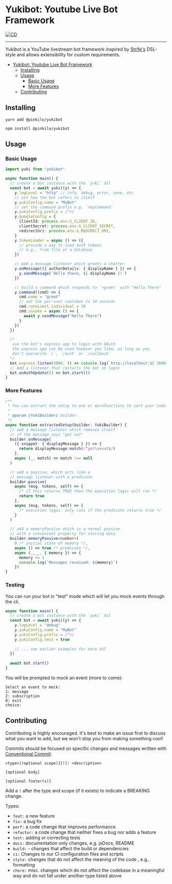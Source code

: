 # Yukibot: Youtube Live Bot Framework

[![CD](https://github.com/pinkilo/yukibotJS/actions/workflows/publish-ci.yml/badge.svg)](https://github.com/pinkilo/yukibotJS/actions/workflows/publish-ci.yml)

---

Yukibot is a YouTube livestream bot framework inspired by 
[Strife's](https://gitlab.com/serebit/strife) DSL-style
and allows extensibility for custom requirements.


<!-- TOC -->
* [Yukibot: Youtube Live Bot Framework](#yukibot-youtube-live-bot-framework)
  * [Installing](#installing)
  * [Usage](#usage)
    * [Basic Usage](#basic-usage)
    * [More Features](#more-features)
  * [Contributing](#contributing)
<!-- TOC -->


## Installing

```
yarn add @pinkilo/yukibot
```
```
npm install @pinkilo/yukibot
```

## Usage

### Basic Usage

```ts
import yuki from "yukibot"

async function main() {
  // create a bot instance with the `yuki` dsl
  const bot = await yuki((y) => {
    y.logLevel = "http" // info, debug, error, none, etc
    // set how the bot refers to itself
    y.yukiConfig.name = "MyBot"
    // set the command prefix e.g. `>myCommand`
    y.yukiConfig.prefix = /^>/
    y.googleConfig = {
      clientId: process.env.G_CLIENT_ID,
      clientSecret: process.env.G_CLIENT_SECRET,
      redirectUri: process.env.G_REDIRECT_URI,
    }
    y.tokenLoader = async () => ({
      // provide a way to load auth tokens
      // e.g., from file or a database
    })

    // Add a message listener which greets a chatter
    y.onMessage(({ authorDetails: { displayName } }) => {
      y.sendMessage(`Hello there, ${ displayName }!`)
    })

    // build a command which responds to `>greet` with "Hello There"
    y.command((cmd) => {
      cmd.name = "greet"
      // set the per-user cooldown to 10 seconds
      cmd.rateLimit.individual = 10
      cmd.invoke = async () => {
        await y.sendMessage("Hello There")
      }
    })
  })

  /*
   use the bot's express app to login with OAuth
   the express app can be used however you like, as long as you
   don't overwrite `/`, `/auth` or `/callback`
  */
  bot.express.listen(3000, () => console.log(`http://localhost:${ 3000 }`))
  // Add a listener that restarts the bot on login
  bot.onAuthUpdate(() => bot.start())
}
```

### More Features

```ts
/**
 * You can extract the setup to one or morefunctions to sort your code!
 *
 * @param {YukiBuilder} builder
 */
async function extractedSetup(builder: YukiBuilder) {
  // add a message listener which removes itself
  // if the message says "get out"
  builder.onMessage(
    ({ snippet: { displayMessage } }) => {
      return displayMessage.match(/^get\s+out$/)
    },
    async (_, match) => match !== null
  )

  // add a passive, which acts like a
  // message listener with a predicate
  builder.passive(
    async (msg, tokens, self) => {
      /* if this returns TRUE then the execution logic will run */
      return true
    },
    async (msg, tokens, self) => {
      /* execution logic: only runs if the predicate returns true */
    }
  )

  // add a memoryPassive which is a normal passive
  // with a convenient property for storing data
  builder.memoryPassive<number>(
    0 /* initial state of memory */, 
    async () => true /* predicate */,
    async (_,__, { memory }) => {
      memory += 1
      console.log(`Messages received: ${memory}`)
    })
}
```

### Testing

You can run your bot in "test" mode which will let you mock events through the 
cli.

```ts
async function main() {
  // create a bot instance with the `yuki` dsl
  const bot = await yuki((y) => {
    y.logLevel = "debug"
    y.yukiConfig.name = "MyBot"
    y.yukiConfig.prefix = /^>/
    y.yukiConfig.test = true
    
    // ... see earlier examples for more dsl
  })
  
  await bot.start()
}
```

You will be prompted to mock an event (more to come):

```
Select an event to mock:
1: message
2: subscription
0: exit
choice:
```

## Contributing

Contributing is highly encouraged. It's best to make an issue first to discuss
what you want to add, but we won't stop you from making something cool!

Commits should be focused on specific changes and messages written with
[Conventional Commit](https://www.conventionalcommits.org/en/v1.0.0/#summary):

```
<type>[(optional scope)][!]: <description>

[optional body]

[optional footer(s)]
```
Add a `!` after the type and scope (if it exists) to indicate a BREAKING change.

Types:
- `feat:` a new feature
- `fix:` a bug fix
- `perf:` a code change that improves performance
- `refactor:` a code change that neither fixes a bug nor adds a feature 
- `test:` adding or correcting  tests
- `docs:` documentation only changes, e.g. jsDocs, README
- `build:` - changes that affect the build or dependencies
- `ci:` Changes to our CI configuration files and scripts
- `style:` changes that do not affect the meaning of the code , e.g., formatting
- `chore:` misc. changes which do not affect the codebase in a meaningful way
            and do not fall under another type listed above
